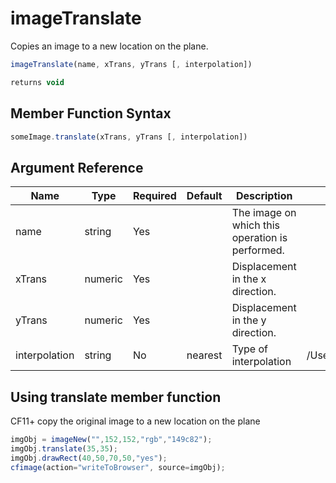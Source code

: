 # imageTranslate

 Copies an image to a new location on the plane.

```javascript
imageTranslate(name, xTrans, yTrans [, interpolation])
```

```javascript
returns void
```

## Member Function Syntax

```javascript
someImage.translate(xTrans, yTrans [, interpolation])
```

## Argument Reference

| Name | Type | Required | Default | Description | Values |
| --- | --- | --- | --- | --- | --- |
| name | string | Yes |  | The image on which this operation is performed. |  |
| xTrans | numeric | Yes |  | Displacement in the x direction. |  |
| yTrans | numeric | Yes |  | Displacement in the y direction. |  |
| interpolation | string | No | nearest | Type of interpolation | /Users/garethedwards/development/github/cfdocs/docs/functions/imagetranslate.md|bicubic: Applies the bicubic method of interpolation. Generally, the quality of image is highest with this method and processing is slowest. |

## Using translate member function

CF11+ copy the original image to a new location on the plane

```javascript
imgObj = imageNew("",152,152,"rgb","149c82");
imgObj.translate(35,35);
imgObj.drawRect(40,50,70,50,"yes");
cfimage(action="writeToBrowser", source=imgObj);
```
